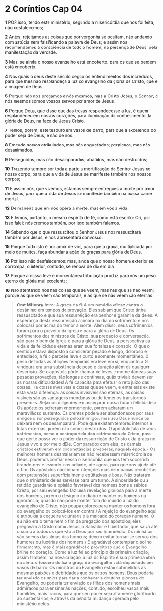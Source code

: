 # 2 Coríntios Cap 04

**1** 	POR isso, tendo este ministério, segundo a misericórdia que nos foi feita, não desfalecemos;

**2** 	Antes, rejeitamos as coisas que por vergonha se ocultam, não andando com astúcia nem falsificando a palavra de Deus; e assim nos recomendamos à consciência de todo o homem, na presença de Deus, pela manifestação da verdade.

**3** 	Mas, se ainda o nosso evangelho está encoberto, para os que se perdem está encoberto.

**4** 	Nos quais o deus deste século cegou os entendimentos dos incrédulos, para que lhes não resplandeça a luz do evangelho da glória de Cristo, que é a imagem de Deus.

**5** 	Porque não nos pregamos a nós mesmos, mas a Cristo Jesus, o Senhor; e nós mesmos somos vossos servos por amor de Jesus.

**6** 	Porque Deus, que disse que das trevas resplandecesse a luz, é quem resplandeceu em nossos corações, para iluminação do conhecimento da glória de Deus, na face de Jesus Cristo.

**7** 	Temos, porém, este tesouro em vasos de barro, para que a excelência do poder seja de Deus, e não de nós.

**8** 	Em tudo somos atribulados, mas não angustiados; perplexos, mas não desanimados.

**9** 	Perseguidos, mas não desamparados; abatidos, mas não destruídos;

**10** 	Trazendo sempre por toda a parte a mortificação do Senhor Jesus no nosso corpo, para que a vida de Jesus se manifeste também nos nossos corpos;

**11** 	E assim nós, que vivemos, estamos sempre entregues à morte por amor de Jesus, para que a vida de Jesus se manifeste também na nossa carne mortal.

**12** 	De maneira que em nós opera a morte, mas em vós a vida.

**13** 	E temos, portanto, o mesmo espírito de fé, como está escrito: Cri, por isso falei; nós cremos também, por isso também falamos.

**14** 	Sabendo que o que ressuscitou o Senhor Jesus nos ressuscitará também por Jesus, e nos apresentará convosco.

**15** 	Porque tudo isto é por amor de vós, para que a graça, multiplicada por meio de muitos, faça abundar a ação de graças para glória de Deus.

**16** 	Por isso não desfalecemos; mas, ainda que o nosso homem exterior se corrompa, o interior, contudo, se renova de dia em dia.

**17** 	Porque a nossa leve e momentânea tribulação produz para nós um peso eterno de glória mui excelente;

**18** 	Não atentando nós nas coisas que se vêem, mas nas que se não vêem; porque as que se vêem são temporais, e as que se não vêem são eternas.


> **Cmt MHenry** Intro: A graça da fé é um remédio eficaz contra o desânimo em tempos de provação. Eles sabiam que Cristo tinha ressuscitado e que sua ressurreição era penhor e garantia da deles. A esperança desta ressurreição animará no dia do sofrimento e nos colocará por acima do temor à morte. Além disso, seus sofrimentos foram para o proveito da Igreja e para a glória de Deus. Os sofrimentos dos ministros de Cristo, sua pregação e conversação, são para o bem da Igreja e para a glória de Deus. a perspectiva da vida e da felicidade eternas eram sua fortaleza e consolo. O que o sentido estava disposto a considerar pesado e longo, doloroso e entediado, a fé o percebe leve e curto e somente momentâneo. O peso de todas as aflições temporais era leve em si, enquanto a Gl vindoura era uma substância de peso e duração além de qualquer descrição. Se o apóstolo pôde chamar de leves e momentâneas suas pesadas provações, tão longas e contínuas, quão triviais devem ser as nossas dificuldades! A fé capacita para efetuar o reto juízo das coisas. Há coisas invisíveis e coisas que se vêem, e entre elas existe esta vasta diferença: as coisas invisíveis são eternas, as coisas visíveis são as vantagens mundanas ou de temer os transtornos presentes. Sejamos diligentes em assegurar nossa futura felicidade.> Os apóstolos sofreram enormemente, porém acharam um maravilhoso sustento. Os crentes podem ser abandonados por seus amigos e ser perseguidos pelos inimigos, mas seu Deus nunca os deixará nem os desamparará. Pode que existam temores internos e lutas externas, porém não somos destruídos. O apóstolo fala de seus sofrimentos, como a contrapartida dos sofrimentos de Cristo, para que gente possa ver o poder da ressurreição de Cristo e da graça no Jesus vivo e por meio dEle. Comparados com eles, os demais cristãos estiveram em circunstâncias prósperas, naquela época.> Os melhores homens desmaiariam se não recebessem misericórdia de Deus. podemos confiar nessa misericórdia que nos tem socorrido tirando-nos e levando-nos adiante, até agora, para que nos ajude até o fim. Os apóstolos não tinham intenções más nem baixas recobertas com pretensões superficialmente eqüitativas e boas. Não trataram que o ministério deles servisse para um turno. A sinceridade ou a retidão guardarão a opinião favorável dos homens bons e sábios. Cristo, por seu evangelho faz uma revelação gloriosa para a mente dos homens, porém o desígnio do diabo é manter os homens na ignorância; quando não pode manter fora do mundo a luz do evangelho de Cristo, não poupa esforço para manter os homens fora do evangelho ou colocá-los em contra.\ A rejeição do evangelho aqui é atribuída à cegueira voluntária e à maldade do coração humano. O eu não era o tema nem o fim da pregação dos apóstolos; eles pregavam a Cristo como Jesus, o Salvador e Libertador, que salva até o sumo a todos os que vão a Deus por seu intermédio. Os ministros são servos das almas dos homens; devem evitar tornar-se servos dos humores ou luxúrias dos homens.\ É agradável contemplar o sol no firmamento, mas é mais agradável e proveitoso que o Evangelho brilhe no coração. Como a luz foi ao princípio da primeira criação, assim também, na nova criação, a luz do Espírito é sua primeira obra na alma. o tesouro de luz e graça do evangelho está depositado em vasos de barro. Os ministros do Evangelho estão submetidos às mesmas paixões e debilidades que os outros homens. Deus poderia ter enviado os anjos para dar a conhecer a doutrina gloriosa do Evangelho, ou poderia ter enviado os filhos dos homens mais admirados para ensinar às nações, contudo, escolheu vasos mais humildes, mais fracos, para que seu poder seja altamente glorificado ao sustentá-los, e através da bendita mudança operada pelo ministério deles.